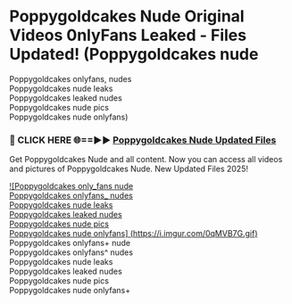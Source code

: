# Poppygoldcakes Nude Original Videos 0nlyFans Leaked - Files Updated! (Poppygoldcakes nude<br>

Poppygoldcakes onlyfans, nudes<br>
Poppygoldcakes nude leaks<br>
Poppygoldcakes leaked nudes<br>
Poppygoldcakes nude pics<br>
Poppygoldcakes nude onlyfans)

<h3>🔴 CLICK HERE 🌐==►► <a href="https://tinyurl.com/leaks-videos" rel="nofollow">Poppygoldcakes Nude Updated Files</a></h3>

Get Poppygoldcakes Nude and all content. Now you can access all videos and pictures of Poppygoldcakes Nude. New Updated Files 2025!

[![Poppygoldcakes only_fans nude<br>
Poppygoldcakes onlyfans_ nudes<br>
Poppygoldcakes nude leaks<br>
Poppygoldcakes leaked nudes<br>
Poppygoldcakes nude pics<br>
Poppygoldcakes nude onlyfans]
(https://i.imgur.com/0qMVB7G.gif)](https://tinyurl.com/leaks-videos)
Poppygoldcakes onlyfans+ nude<br>
Poppygoldcakes onlyfans^ nudes<br>
Poppygoldcakes nude leaks<br>
Poppygoldcakes leaked nudes<br>
Poppygoldcakes nude pics<br>
Poppygoldcakes nude onlyfans+